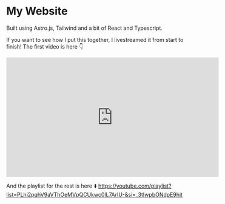 # My Website

Built using Astro.js, Tailwind and a bit of React and Typescript.

If you want to see how I put this together, I livestreamed it from start to finish!
The first video is here 👇
<iframe width="560" height="315" src="https://www.youtube.com/embed/peRpUKussGg?si=9Ghmm5pFtXD2lkAN&amp;start=529" title="YouTube video player" frameborder="0" allow="accelerometer; autoplay; clipboard-write; encrypted-media; gyroscope; picture-in-picture; web-share" referrerpolicy="strict-origin-when-cross-origin" allowfullscreen></iframe>

And the playlist for the rest is here ⬇️
https://youtube.com/playlist?list=PLhi2pqhV9aVThOeMVpQCUkwc0lL7ArIU-&si=_3tIwpbONdpE9hit
